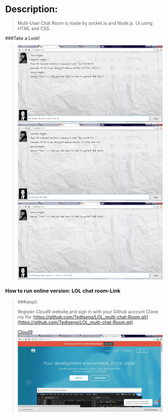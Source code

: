 Description:
============
>
>   Multi-User Chat Room is made by socket.io and Node.js. UI using HTML and CSS.  
>

###Take a Look!
>![github](https://github.com/Tedtseng/LOL_multi-chat-Room/blob/master/pic/00.png "00")
>![github](https://github.com/Tedtseng/LOL_multi-chat-Room/blob/master/pic/00.2.png "00.2")
>![github](https://github.com/Tedtseng/LOL_multi-chat-Room/blob/master/pic/00.3.png "00.3")

### How to run online version: LOL chat room-Link
>###step1.
>
>Register Cloud9 website,and sign in with your Github account
>Clone my file [https://github.com/Tedtseng/LOL_multi-chat-Room.git](https://github.com/Tedtseng/LOL_multi-chat-Room.git)
>
>[Cloud9](https://c9.io/?redirect=0)
>![github](https://github.com/Tedtseng/LOL_multi-chat-Room/blob/master/pic/01.png "01")
